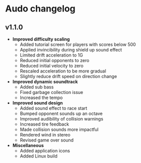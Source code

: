 # Audo changelog

## v1.1.0
- **Improved difficulty scaling**
  - Added tutorial screen for players with scores below 500
  - Applied invincibility during shield up sound effect
  - Limited drift acceleration to 1G
  - Reduced initial opponents to zero
  - Reduced initial velocity to zero
  - Rescaled acceleration to be more gradual
  - Slightly reduce drift speed on direction change
- **Improved dynamic soundtrack**
  - Added sub bass
  - Fixed garbage collection issue
  - Increased the tempo
- **Improved sound design**
  - Added sound effect to race start
  - Bumped opponent sounds up an octave
  - Improved audibility of collision warnings
  - Increased tire feedback
  - Made collision sounds more impactful
  - Rendered wind in stereo
  - Revised game over sound
- **Miscellaneous**
  - Added application icons
  - Added Linux build
